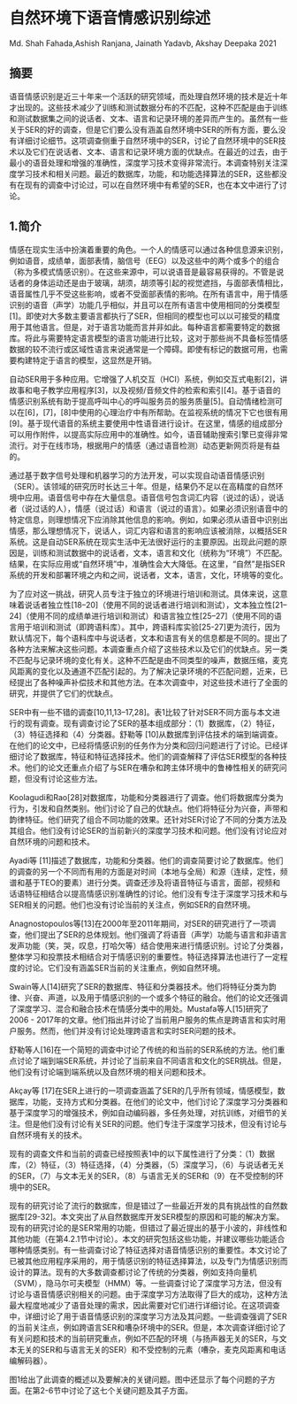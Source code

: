 #  自然环境下语音情感识别综述

Md. Shah Fahada,Ashish Ranjana, Jainath Yadavb, Akshay Deepaka 2021



##  摘要

语音情感识别是近三十年来一个活跃的研究领域，而处理自然环境的技术是近十年才出现的。这些技术减少了训练和测试数据分布的不匹配，这种不匹配是由于训练和测试数据集之间的说话者、文本、语言和记录环境的差异而产生的。虽然有一些关于SER的好的调查，但是它们要么没有涵盖自然环境中SER的所有方面，要么没有详细讨论细节。这项调查侧重于自然环境中的SER，讨论了自然环境中的SER技术以及它们在说话者、文本、语言和记录环境方面的优缺点。在最近的过去，由于最小的语音处理和增强的准确性，深度学习技术变得非常流行。本调查特别关注深度学习技术和相关问题。最近的数据库，功能，和功能选择算法的SER，这些都没有在现有的调查中讨论过，可以在自然环境中有希望的SER，也在本文中进行了讨论。



## 1.简介

情感在现实生活中扮演着重要的角色。一个人的情感可以通过各种信息源来识别，例如语音，成绩单，面部表情，脑信号（EEG）以及这些中的两个或多个的组合（称为多模式情感识别）。在这些来源中，可以说语音是最容易获得的。不管是说话者的身体运动还是由于玻璃，胡须，胡须等引起的视觉遮挡，与面部表情相比，语音属性几乎不受这些影响，或者不受面部表情的影响。在所有语言中，用于情感识别的语音（声学）功能几乎相似，并且可以在所有语言中使用相同的分类模型[1]。即使对大多数主要语言都执行了SER，但相同的模型也可以以可接受的精度用于其他语言。但是，对于语言功能而言并非如此。每种语言都需要特定的数据库。将此与需要特定语言模型的语言功能进行比较，这对于那些尚不具备标签情感数据的较不流行或区域性语言来说通常是一个障碍。即使有标记的数据可用，也需要构建特定于语言的模型，这显然是开销。



自动SER用于多种应用。它增强了人机交互（HCI）系统，例如交互式电影[2]，讲故事和电子教学应用程序[3]，以及视频/音频文件的检索和索引[4]。基于语音的情感识别系统有助于提高呼叫中心的呼叫服务员的服务质量[5]。自动情绪检测可以在[6]，[7]，[8]中使用的心理治疗中有所帮助。在监视系统的情况下它也很有用[9]。基于现代语音的系统主要使用中性语音进行设计。在这里，情感的组成部分可以用作附件，以提高实际应用中的准确性。如今，语音辅助搜索引擎已变得非常流行。对于在线市场，根据用户的情感（通过语音检测）动态更新网页将是有益的。



通过基于数字信号处理和机器学习的方法开发，可以实现自动语音情感识别（SER）。该领域的研究历时长达三十年。但是，结果仍不足以在高精度的自然环境中应用。语音信号中存在大量信息。语音信号包含词汇内容（说过的话），说话者（说过话的人），情感（说过话）和语言（说过的语言）。如果必须识别语音中的特定信息，则理想情况下应消除其他信息的影响。例如，如果必须从语音中识别出情感，那么理想情况下，说话人，词汇内容和语言的影响应该被消除，以概括SER系统。这是自动SER系统在现实生活中无法很好运行的主要原因。出现此问题的原因是，训练和测试数据中的说话者，文本，语言和文化（统称为“环境”）不匹配。结果，在实际应用或“自然环境”中，准确性会大大降低。在这里，“自然”是指SER系统的开发和部署环境之内和之间，说话者，文本，语言，文化，环境等的变化。



为了应对这一挑战，研究人员专注于独立的环境进行培训和测试。具体来说，这意味着说话者独立性[18–20]（使用不同的说话者进行培训和测试），文本独立性[21–24]（使用不同的成绩单进行培训和测试）和语言独立性[25–27]（使用不同的语言用于培训和测试（即跨语料库）。其中，跨语料库实验[25-27]更为流行，因为默认情况下，每个语料库中与说话者，文本和语言有关的信息都是不同的。提出了各种方法来解决这些问题。本调查重点介绍了这些技术以及它们的优缺点。另一类不匹配与记录环境的变化有关。这种不匹配是由不同类型的噪声，数据压缩，麦克风距离的变化以及通道不匹配引起的。为了解决记录环境的不匹配问题，近来，已经提出了各种噪声补偿技术和其他方法。在本次调查中，对这些技术进行了全面的研究，并提供了它们的优缺点。



SER中有一些不错的调查[10,11,13–17,28]。表1比较了针对SER不同方面与本文进行的现有调查。现有调查讨论了SER的基本组成部分：（1）数据库，（2）特征，（3）特征选择和（4）分类器。舒勒等 [10]从数据库到评估技术的端到端调查。在他们的论文中，已经将情感识别的任务作为分类和回归问题进行了讨论。已经详细讨论了数据库，特征和特征选择技术。他们的调查解释了评估SER模型的各种技术。他们的论文还重点介绍了与SER在嘈杂和跨主体环境中的鲁棒性相关的研究问题，但没有讨论这些方法。



Koolagudi和Rao[28]对数据库，功能和分类器进行了调查。他们将数据库分类为行为，引发和自然类别。他们讨论了自己的优缺点。他们将特征分为兴奋，声带和韵律特征。他们研究了组合不同功能的效果。还针对SER讨论了不同的分类方法及其组合。他们没有讨论SER的当前新兴的深度学习技术和问题。他们没有讨论应对自然环境的问题和技术。



Ayadi等 [11]描述了数据库，功能和分类器。他们的调查简要讨论了数据库。他们的调查的另一个不同而有用的方面是对时间（本地与全局）和源（连续，定性，频谱和基于TEO的要素）进行分类。调查还涉及将语音特征与语言，面部，视频和话语特征相结合以提高情感识别准确性的讨论。他们没有专注于深度学习技术和与SER相关的问题。他们也没有讨论当前的关注点，例如SER的自然环境。



Anagnostopoulos等[13]在2000年至2011年期间，对SER的研究进行了一项调查，他们提出了SER的总体规划。他们强调了将语音（声学）功能与语言和非语言发声功能（笑，哭，叹息，打哈欠等）结合使用来进行情感识别。讨论了分类器，整体学习和投票技术相结合对于情感识别的重要性。特征选择算法也进行了一定程度的讨论。它们没有涵盖SER当前的关注重点，例如自然环境。



Swain等人[14]研究了SER的数据库、特征和分类器技术。他们将特征分类为韵律、兴奋、声道，以及用于情感识别的一个或多个特征的融合。他们的论文还强调了深度学习、混合和融合技术在情感分类中的用处。Mustafa等人[15]研究了2006 - 2017年的文章。他们指出并讨论了当前用户服务的焦点是跨语言和实时用户服务。然而，他们并没有讨论处理跨语言和实时SER问题的技术。



舒勒等人[16]在一个简短的调查中讨论了传统的和当前的SER系统的方法。他们重点讨论了端到端SER系统，并讨论了当前来自不同语言和文化的SER挑战。但是，他们没有讨论端到端系统以及自然环境的相关问题和技术。



Akçay等 [17]在SER上进行的一项调查涵盖了SER的几乎所有领域，情感模型，数据库，功能，支持方式和分类器。在他们的论文中，他们讨论了深度学习分类器和基于深度学习的增强技术，例如自动编码器，多任务处理，对抗训练，对细节的关注。但是他们没有讨论有关SER的问题。他们专注于深度学习技术，但没有讨论与自然环境有关的技术。



现有的调查文件和当前的调查已经按照表1中的以下属性进行了分类：（1）数据库，（2）特征，（3）特征选择，（4）分类器，（5）深度学习，（6）与说话者无关的SER，（7）与文本无关的SER，（8）与语言无关的SER和（9）在不受控制的环境中的SER。



现有的研究讨论了流行的数据库，但是错过了一些最近开发的具有挑战性的自然数据库[29-32]。本文突出了从自然数据库开发SER模型的原因和可能的解决方案。现有的研究讨论的是SER常用的功能，但错过了最近提出的基于小波的，非线性和其他功能（在第4.2.1节中讨论）。本文的研究包括这些功能，并建议哪些功能适合哪种情感类别。有一些调查讨论了特征选择对语音情感识别的重要性。本文讨论了已被其他应用程序采用的，用于情感识别的特征选择算法，以及专门为情感识别而设计的算法。现有的大多数调查都讨论了传统的分类器，例如支持向量机（SVM），隐马尔可夫模型（HMM）等。一些调查讨论了深度学习方法，但没有讨论与语音情感识别相关的问题。由于深度学习方法取得了巨大的成功，这种方法最大程度地减少了语音处理的需求，因此需要对它们进行详细讨论。在这项调查中，详细讨论了用于语音情感识别的深度学习方法及其问题。一些调查强调了SER的当前关注点，例如跨语言SER和嘈杂环境中的SER。但是，本次调查详细讨论了有关问题和技术的当前研究重点，例如不匹配的环境（与扬声器无关的SER，与文本无关的SER和与语言无关的SER）和不受控制的元素（嘈杂，麦克风距离和电话编解码器）。



图1给出了此调查的概述以及要解决的关键问题。图中还显示了每个问题的子方面。在第2-6节中讨论了这七个关键问题及其子方面。